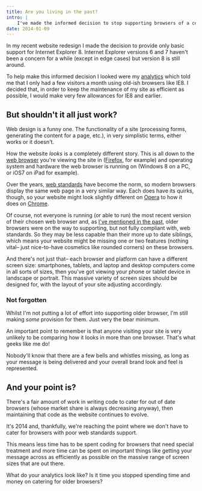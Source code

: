 ```yaml
---
title: Are you living in the past?
intro: |
    I've made the informed decision to stop supporting browsers of a certain age. Is it time you did likewise?
date: 2014-01-09
---
```


In my recent website redesign I made the decision to provide only basic support for Internet Explorer 8. Internet Explorer versions 6 and 7 haven't been a concern for a while (except in edge cases) but version 8 is still around.

To help make this informed decision I looked were my [analytics](/blog/google-analytics) which told me that I only had a few visitors a month using old-ish browsers like IE8. I decided that, in order to keep the maintenance of my site as efficient as possible, I would make very few allowances for IE8 and earlier.

## But shouldn't it all just work?

Web design is a funny one. The functionality of a site (processing forms, generating the content for a page, etc.), in very simplistic terms, either works or it doesn't.

How the website _looks_ is a completely different story. This is all down to the [web browser](/blog/whats-in-a-browser) you're viewing the site in ([Firefox](http://www.mozilla.org/en-US/firefox/features/), for example) and operating system and hardware the web browser is running on (Windows 8 on a PC, or iOS7 on iPad for example).

Over the years, [web standards](/blog/blue-beanie-day) have become the norm, so modern browsers display the same web page in a very similar way. Each does have its quirks, though, so your website might look slightly different on [Opera](http://www.opera.com/) to how it does on [Chrome](http://www.google.co.uk/chrome).

Of course, not everyone is running (or able to run) the most recent version of their chosen web browser and, as [I've mentioned in the past](/blog/older-browsers), older browsers were on the way to supporting, but not fully compliant with, web standards. So they may be less capable than their more up to date siblings, which means your website might be missing one or two features (nothing vital– just nice-to-have cosmetics like rounded corners) on these browsers.

And there's not just that– each browser and platform can have a different screen size: smartphones, tablets, and laptop and desktop computers come in all sorts of sizes, then you've got viewing your phone or tablet device in landscape or portrait. This massive variety of screen sizes should be designed for, with the layout of your site adjusting accordingly.

### Not forgotten

Whilst I'm not putting a lot of effort into supporting older browser, I'm still making _some_ provision for them. Just very the bear minimum.

An important point to remember is that anyone visiting your site is very unlikely to be comparing how it looks in more than one browser. That's what geeks like me do!

Nobody'll know that there are a few bells and whistles missing, as long as your message is being delivered and your overall brand look and feel is represented.

## And your point is?

There's a fair amount of work in writing code to cater for out of date browsers (whose market share is always decreasing anyway), then maintaining that code as the website continues to evolve.

It's 2014 and, thankfully, we're reaching the point where we don't have to cater for browsers with poor web standards support.

This means less time has to be spent coding for browsers that need special treatment and more time can be spent on important things like getting your message across as efficiently as possible on the massive range of screen sizes that are out there.

What do your analytics look like? Is it time you stopped spending time and money on catering for older browsers?
